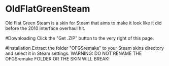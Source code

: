 # OldFlatGreenSteam
Old Flat Green Steam is a skin for Steam that aims to make it look like it did before the 2010 interface overhaul hit.

#Downloading
Click the "Get .ZIP" button to the very right of this page.

#Installation
Extract the folder "OFGSremake" to your Steam skins directory and select it in Steam settings.
WARNING: DO NOT RENAME THE OFGSremake FOLDER OR THE SKIN WILL BREAK!